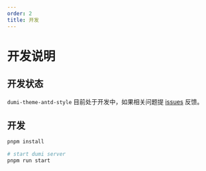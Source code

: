```yaml
---
order: 2
title: 开发
---
```


# 开发说明

## 开发状态

`dumi-theme-antd-style` 目前处于开发中，如果相关问题提 [issues](https://github.com/arvinxx/dumi-theme-antd-style/issues) 反馈。

## 开发

```bash
pnpm install

# start dumi server
pnpm run start
```
